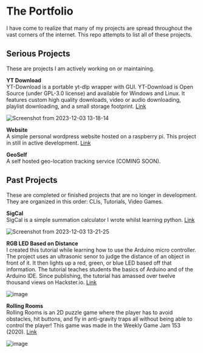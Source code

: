 # The Portfolio
I have come to realize that many of my projects are spread throughout the vast corners of the internet. This repo attempts to list all of these projects.

## Serious Projects
These are projects I am actively working on or maintaining.

**YT Download**  
YT-Download is a portable yt-dlp wrapper with GUI. YT-Download is Open Source (under GPL-3.0 license) and available for Windows and Linux. It features custom high quality downloads, video or audio downloading, playlist downloading, and a small storage footprint. [Link](https://github.com/Joey451-OG/YT-Download)

![Screenshot from 2023-12-03 13-18-14](https://github.com/Joey451-OG/The_Portfolio/assets/60891047/26cc3426-180e-4619-9d61-342ba9da9c29)

**Website**  
A simple personal wordpress website hosted on a raspberry pi. This project in still in active development. [Link](http://www.josephgarneau.com)

**GeoSelf**  
A self hosted geo-location tracking service (COMING SOON).

## Past Projects
These are completed or finished projects that are no longer in development. They are organized in this order: CLIs, Tutorials, Video Games.

**SigCal**  
SigCal is a simple summation calculator I wrote whilst learning python. [Link](https://github.com/Joey451-OG/SigCal)

![Screenshot from 2023-12-03 13-21-25](https://github.com/Joey451-OG/The_Portfolio/assets/60891047/b799a464-41f2-47d0-b59c-80ad661f6754)

**RGB LED Based on Distance**  
I created this tutorial while learning how to use the Arduino micro controller. The project uses an ultrasonic senor to judge the distance of an object in front of it. It then lights up a red, green, or blue LED based off that information. The tutorial teaches students the basics of Arduino and of the Arduino IDE. Since publishing, the tutorial has amassed over twelve thousand views on Hackster.io. [Link](https://www.hackster.io/codernoob/rgb-led-based-on-distance-ba94f8)

![image](https://github.com/Joey451-OG/The_Portfolio/assets/60891047/0599110b-a0a3-47e7-828b-a391cb988c55)


**Rolling Rooms**  
Rolling Rooms is an 2D puzzle game where the player has to avoid obstacles, hit buttons, and fly in anti-gravity traps all without being able to control the player! This game was made in the Weekly Game Jam 153 (2020). [Link](https://doublehelix.itch.io/rolling-rooms)

![image](https://github.com/Joey451-OG/The_Portfolio/assets/60891047/62676758-b453-4263-8816-24173a867e67)
